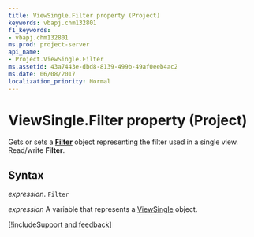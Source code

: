 ```yaml
---
title: ViewSingle.Filter property (Project)
keywords: vbapj.chm132801
f1_keywords:
- vbapj.chm132801
ms.prod: project-server
api_name:
- Project.ViewSingle.Filter
ms.assetid: 43a7443e-dbd8-8139-499b-49af0eeb4ac2
ms.date: 06/08/2017
localization_priority: Normal
---
```



# ViewSingle.Filter property (Project)

Gets or sets a  **[Filter](Project.Filter.md)** object representing the filter used in a single view. Read/write **Filter**.


## Syntax

_expression_. `Filter`

_expression_ A variable that represents a [ViewSingle](./Project.ViewSingle.md) object.

[!include[Support and feedback](~/includes/feedback-boilerplate.md)]